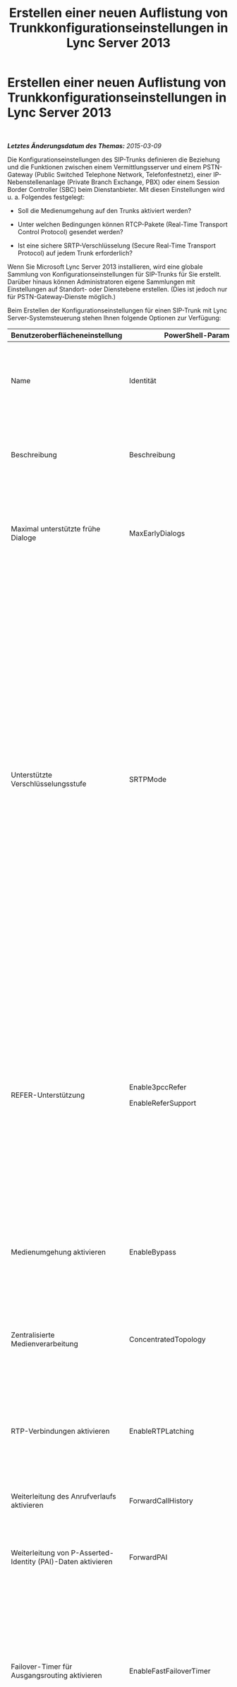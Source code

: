 ﻿---
title: Erstellen einer neuen Auflistung von Trunkkonfigurationseinstellungen in Lync Server 2013
TOCTitle: Erstellen einer neuen Auflistung von Trunkkonfigurationseinstellungen in Lync Server 2013
ms:assetid: 4ebd710c-38cd-4cff-9a45-df029d424580
ms:mtpsurl: https://technet.microsoft.com/de-de/library/JJ688054(v=OCS.15)
ms:contentKeyID: 49890744
ms.date: 05/19/2016
mtps_version: v=OCS.15
ms.translationtype: HT
---

# Erstellen einer neuen Auflistung von Trunkkonfigurationseinstellungen in Lync Server 2013

 

_**Letztes Änderungsdatum des Themas:** 2015-03-09_

Die Konfigurationseinstellungen des SIP-Trunks definieren die Beziehung und die Funktionen zwischen einem Vermittlungsserver und einem PSTN-Gateway (Public Switched Telephone Network, Telefonfestnetz), einer IP-Nebenstellenanlage (Private Branch Exchange, PBX) oder einem Session Border Controller (SBC) beim Dienstanbieter. Mit diesen Einstellungen wird u. a. Folgendes festgelegt:

  - Soll die Medienumgehung auf den Trunks aktiviert werden?

  - Unter welchen Bedingungen können RTCP-Pakete (Real-Time Transport Control Protocol) gesendet werden?

  - Ist eine sichere SRTP-Verschlüsselung (Secure Real-Time Transport Protocol) auf jedem Trunk erforderlich?

Wenn Sie Microsoft Lync Server 2013 installieren, wird eine globale Sammlung von Konfigurationseinstellungen für SIP-Trunks für Sie erstellt. Darüber hinaus können Administratoren eigene Sammlungen mit Einstellungen auf Standort- oder Dienstebene erstellen. (Dies ist jedoch nur für PSTN-Gateway-Dienste möglich.)

Beim Erstellen der Konfigurationseinstellungen für einen SIP-Trunk mit Lync Server-Systemsteuerung stehen Ihnen folgende Optionen zur Verfügung:


<table>
<colgroup>
<col style="width: 33%" />
<col style="width: 33%" />
<col style="width: 33%" />
</colgroup>
<thead>
<tr class="header">
<th>Benutzeroberflächeneinstellung</th>
<th>PowerShell-Parameter</th>
<th>Beschreibung</th>
</tr>
</thead>
<tbody>
<tr class="odd">
<td><p>Name</p></td>
<td><p>Identität</p></td>
<td><p>Eindeutiger Bezeichner für die Sammlung. Diese Eigenschaft ist schreibgeschützt. Die Identität einer Sammlung von Konfigurationseinstellungen für Trunks kann nicht geändert werden.</p></td>
</tr>
<tr class="even">
<td><p>Beschreibung</p></td>
<td><p>Beschreibung</p></td>
<td><p>Ermöglicht Administratoren, zusätzliche Informationen über die Einstellungen (beispielsweise über den Zweck der Trunkkonfiguration) zu speichern.</p></td>
</tr>
<tr class="odd">
<td><p>Maximal unterstützte frühe Dialoge</p></td>
<td><p>MaxEarlyDialogs</p></td>
<td><p>Die maximale Anzahl von gegabelten Antworten, die ein PSTN-Gateway, eine IP-Nebenstellenanlage oder ein SBC (Session Border Controller) des Dienstanbieters auf an den Vermittlungsserver gesendete Einladungen empfangen kann.</p></td>
</tr>
<tr class="even">
<td><p>Unterstützte Verschlüsselungsstufe</p></td>
<td><p>SRTPMode</p></td>
<td><p>Gibt den Umfang der Unterstützung für den Schutz von Mediendatenverkehr zwischen dem Vermittlungsserver und dem PSTN-Gateway, der IP-Nebenstellenanlage oder dem SBC beim Dienstanbieter an. Bei Medienumgehungen muss dieser Wert mit der EncryptionLevel-Einstellung in der Medienkonfiguration kompatibel sein. Die Medienkonfiguration erfolgt mithilfe des Cmdlets <a href="https://docs.microsoft.com/en-us/powershell/module/skype/New-CsMediaConfiguration">New-CsMediaConfiguration</a> und des Cmdlets <a href="https://docs.microsoft.com/en-us/powershell/module/skype/Set-CsMediaConfiguration">Set-CsMediaConfiguration</a>.</p>
<p>Zulässige Werte sind folgende:</p>
<ul>
<li><p>Required: Die SRTP-Verschlüsselung muss verwendet werden.</p></li>
<li><p>Optional: SRTP wird verwendet, wenn es vom Gateway unterstützt wird.</p></li>
<li><p>Not Supported: Die SRTP-Verschlüsselung wird nicht unterstützt und daher nicht verwendet.</p></li>
</ul>
<p>&quot;SRTPMode&quot; wird nur verwendet, wenn das Gateway zur Verwendung von TLS (Transport Layer Security) konfiguriert ist. Wenn das Gateway mit dem Transportprotokoll TCP (Transmission Control Protocol) konfiguriert ist, wird &quot;SRTPMode&quot; intern auf &quot;NotSupported&quot; festgelegt.</p></td>
</tr>
<tr class="odd">
<td><p>REFER-Unterstützung</p></td>
<td><p>Enable3pccRefer</p>
<p>EnableReferSupport</p></td>
<td><p>Wenn diese Einstellung auf <strong>REFER-Weiterleitung an das Gateway ermöglichen</strong> festgelegt ist, unterstützt der Trunk das Empfangen von Übergabeanforderungen vom Vermittlungsserver.</p>
<p>Wenn diese Einstellung auf <strong>REFER mit Drittanbieter-Anrufsteuerung ermöglichen</strong> festgelegt ist, kann das 3pcc-Protokoll verwendet werden, um übertragenen Anrufen das Umgehen des gehosteten Standorts zu ermöglichen. 3pcc wird auch als &quot;Drittanbietersteuerung&quot; bezeichnet. Sie kommt zum Einsatz, wenn die Verbindung zu einem Anruferpaar (z. B. ein Agent, der einen Anruf von Person A an Person B tätigt) hergestellt wird.</p></td>
</tr>
<tr class="even">
<td><p>Medienumgehung aktivieren</p></td>
<td><p>EnableBypass</p></td>
<td><p>Gibt an, ob die Medienumgehung für diesen Trunk aktiviert ist. Die Medienumgehung kann nur aktiviert werden, wenn <strong>Zentralisierte Medienverarbeitung</strong> ebenfalls aktiviert wurde.</p></td>
</tr>
<tr class="odd">
<td><p>Zentralisierte Medienverarbeitung</p></td>
<td><p>ConcentratedTopology</p></td>
<td><p>Gibt an, ob ein bekannter Medienendpunkt vorhanden ist. (Ein Beispiel für einen bekannten Medienendpunkt ist ein PSTN-Gateway, bei dem der Medienendpunkt die gleiche IP-Adresse hat wie der Signaldatenverkehr-Endpunkt.)</p></td>
</tr>
<tr class="even">
<td><p>RTP-Verbindungen aktivieren</p></td>
<td><p>EnableRTPLatching</p></td>
<td><p>Gibt an, ob RTP-Verbindungen von SIP-Trunks unterstützt wird. Bei RTP-Verbindungen wird die RTP-/RTCP-Konnektivität über ein NAT-Gerät (Network Address Translation, Netzwerkadressenübersetzung) oder eine Firewall sichergestellt.</p></td>
</tr>
<tr class="odd">
<td><p>Weiterleitung des Anrufverlaufs aktivieren</p></td>
<td><p>ForwardCallHistory</p></td>
<td><p>Gibt an, ob Informationen über den Anrufverlauf über den Trunk weitergeleitet werden.</p></td>
</tr>
<tr class="even">
<td><p>Weiterleitung von P-Asserted-Identity (PAI)-Daten aktivieren</p></td>
<td><p>ForwardPAI</p></td>
<td><p>Gibt an, ob der PAI-Header zusammen mit dem Anruf weitergeleitet wird. Der PAI-Header ermöglicht eine Überprüfung der Identität des Anrufers.</p></td>
</tr>
<tr class="odd">
<td><p>Failover-Timer für Ausgangsrouting aktivieren</p></td>
<td><p>EnableFastFailoverTimer</p></td>
<td><p>Gibt an, ob ausgehende Anrufe, die vom Gateway nicht innerhalb von 10 Sekunden beantwortet werden, an den nächsten verfügbaren Trunk weitergeleitet werden sollen. Wenn keine weiteren Trunks vorhanden sind, wird der Anruf automatisch gelöscht. In einer Organisation mit langsamen Netzwerken und Gatewayantworten kann dies dazu führen, dass Anrufe u. U. gelöscht werden, obwohl dies nicht erwünscht bzw. nicht erforderlich ist.</p></td>
</tr>
<tr class="even">
<td><p>Zugeordnete PSTN-Verwendungen</p></td>
<td><p>PSTNUsages</p></td>
<td><p>Sammlung weiterer PSTN-Nutzungsmöglichkeiten, die mit dem Trunk verbunden sind.</p></td>
</tr>
<tr class="odd">
<td><p>Übersetzte Nummer zum Testen</p></td>
<td><p>N/V</p></td>
<td><p>Telefonnummer, die für einen Ad-hoc-Test der Konfigurationseinstellungen des Trunks verwendet werden kann.</p></td>
</tr>
<tr class="even">
<td><p>Zugehörige Übersetzungsregeln</p></td>
<td><p>OutboundTranslationRulesList</p></td>
<td><p>Auflistung von Regeln für die Übersetzung von Telefonnummern von Anrufen, die per Ausgangsrouting verarbeitet werden (d. h., sie werden an Nebenstellenanlagen oder PSTN-Ziele geleitet).</p></td>
</tr>
<tr class="odd">
<td><p>Übersetzungsregeln für angerufene Nummer</p></td>
<td><p>OutboundCallingNumberTranslationRulesList</p></td>
<td><p>Sammlung von Übersetzungsregeln für Nummern ausgehender Anrufe, die dem Trunk zugewiesen wurden.</p></td>
</tr>
<tr class="even">
<td><p>Telefonnummer zum Testen</p></td>
<td><p>N/V</p></td>
<td><p>Telefonnummer, die für einen Ad-hoc-Test der Übersetzungsregeln des Trunks verwendet werden kann.</p></td>
</tr>
<tr class="odd">
<td><p>Anrufende Nummer</p></td>
<td><p>N/V</p></td>
<td><p>Gibt an, dass die zum Testen verwendete Telefonnummer die Telefonnummer des Anrufers ist.</p></td>
</tr>
<tr class="even">
<td><p>Angerufene Nummer</p></td>
<td><p>N/V</p></td>
<td><p>Gibt an, dass die zum Testen verwendete Telefonnummer die Telefonnummer des Angerufenen ist.</p></td>
</tr>
</tbody>
</table>



> [!TIP]
> Die Lync Server CsTrunkConfiguration-Cmdlets unterstützen weitere Eigenschaften, die nicht in Lync Server-Systemsteuerung angezeigt werden. Weitere Informationen finden Sie im Hilfethema für das <A href="https://docs.microsoft.com/en-us/powershell/module/skype/New-CsTrunkConfiguration">New-CsTrunkConfiguration</A>-Cmdlet.



## Erstellen neuer Trunkkonfigurationseinstellungen mit Lync Server-Systemsteuerung

1.  Klicken Sie in Lync Server-Systemsteuerung auf **VoIP-Routing** und dann auf **VoIP-Routing testen**.

2.  Klicken Sie auf der Registerkarte **Trunkkonfiguration** auf **Neu** und dann auf **Standorttrunk**, um die neuen Einstellungen auf Standortebene zu erstellen, oder klicken Sie auf **Pooltrunk**, um die neuen Einstellungen auf Dienstebene zu erstellen.

3.  Wählen Sie im Dialogfeld **Standort auswählen** oder im Dialogfeld **Dienst auswählen** (das angezeigte Dialogfeld ist abhängig davon, ob Sie Einstellungen auf Standort- oder auf Dienstebene vornehmen) den Standort für die neuen Konfigurationseinstellungen aus, und klicken Sie auf **OK**. Wenn das Dialogfeld leer ist, können Sie keine neuen Einstellungen erstellen. Wenn beispielsweise das Dialogfeld **Standort auswählen** leer ist, bedeutet dies, dass allen Standorten bereits eine Sammlung von Trunkkonfigurationsstandorten zugewiesen wurde. An jedem Standort (und in jedem Dienst) kann jedoch nur eine solche Sammlung gehostet werden. In diesem Fall können Sie die bestehende Sammlung löschen und eine neue erstellen, oder Sie können die bestehende Sammlung bearbeiten.

4.  Nehmen Sie im Dialogfeld **Neue Trunkkonfiguration** die gewünschten Einstellungen vor, und klicken Sie auf **OK**.

5.  Die Eigenschaft **Zustand** für die Sammlung wird aktualisiert und lautet jetzt **Ohne Commit**. Um die Änderungen zu übernehmen und die Sammlung zu löschen, klicken Sie auf **Commit** und dann auf **Commit für alle**.

6.  Klicken Sie im Dialogfeld **VoIP-Konfigurationseinstellungen ohne Commit** auf **OK**.

7.  Klicken Sie im Dialogfeld **Microsoft Lync Server 2013-Systemsteuerung** auf **OK**.

